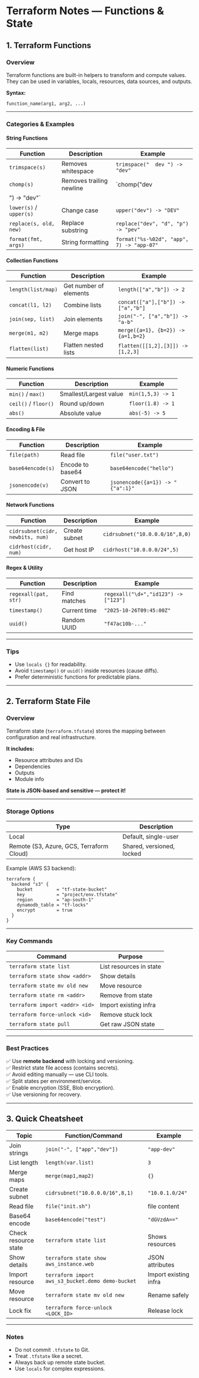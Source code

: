 # Terraform Notes — Functions & State

## 1. Terraform Functions

### Overview
Terraform functions are built-in helpers to transform and compute values. They can be used in variables, locals, resources, data sources, and outputs.

**Syntax:**
```hcl
function_name(arg1, arg2, ...)
```

---

### Categories & Examples

#### String Functions
| Function | Description | Example |
|-----------|--------------|----------|
| `trimspace(s)` | Removes whitespace | `trimspace("  dev ") -> "dev"` |
| `chomp(s)` | Removes trailing newline | `chomp("dev
") -> "dev"` |
| `lower(s)` / `upper(s)` | Change case | `upper("dev") -> "DEV"` |
| `replace(s, old, new)` | Replace substring | `replace("dev", "d", "p") -> "pev"` |
| `format(fmt, args)` | String formatting | `format("%s-%02d", "app", 7) -> "app-07"` |

#### Collection Functions
| Function | Description | Example |
|-----------|--------------|----------|
| `length(list/map)` | Get number of elements | `length(["a","b"]) -> 2` |
| `concat(l1, l2)` | Combine lists | `concat(["a"],["b"]) -> ["a","b"]` |
| `join(sep, list)` | Join elements | `join("-", ["a","b"]) -> "a-b"` |
| `merge(m1, m2)` | Merge maps | `merge({a=1}, {b=2}) -> {a=1,b=2}` |
| `flatten(list)` | Flatten nested lists | `flatten([[1,2],[3]]) -> [1,2,3]` |

#### Numeric Functions
| Function | Description | Example |
|-----------|--------------|----------|
| `min()` / `max()` | Smallest/Largest value | `min(1,5,3) -> 1` |
| `ceil()` / `floor()` | Round up/down | `floor(1.8) -> 1` |
| `abs()` | Absolute value | `abs(-5) -> 5` |

#### Encoding & File
| Function | Description | Example |
|-----------|--------------|----------|
| `file(path)` | Read file | `file("user.txt")` |
| `base64encode(s)` | Encode to base64 | `base64encode("hello")` |
| `jsonencode(v)` | Convert to JSON | `jsonencode({a=1}) -> "{"a":1}"` |

#### Network Functions
| Function | Description | Example |
|-----------|--------------|----------|
| `cidrsubnet(cidr, newbits, num)` | Create subnet | `cidrsubnet("10.0.0.0/16",8,0)` |
| `cidrhost(cidr, num)` | Get host IP | `cidrhost("10.0.0.0/24",5)` |

#### Regex & Utility
| Function | Description | Example |
|-----------|--------------|----------|
| `regexall(pat, str)` | Find matches | `regexall("\d+","id123") -> ["123"]` |
| `timestamp()` | Current time | `"2025-10-26T09:45:00Z"` |
| `uuid()` | Random UUID | `"f47ac10b-..."` |

---

### Tips
- Use `locals {}` for readability.
- Avoid `timestamp()` or `uuid()` inside resources (cause diffs).
- Prefer deterministic functions for predictable plans.

---

## 2. Terraform State File

### Overview
Terraform state (`terraform.tfstate`) stores the mapping between configuration and real infrastructure.

**It includes:**
- Resource attributes and IDs
- Dependencies
- Outputs
- Module info

**State is JSON-based and sensitive — protect it!**

---

### Storage Options
| Type | Description |
|------|--------------|
| Local | Default, single-user |
| Remote (S3, Azure, GCS, Terraform Cloud) | Shared, versioned, locked |

Example (AWS S3 backend):
```hcl
terraform {
  backend "s3" {
    bucket         = "tf-state-bucket"
    key            = "project/env.tfstate"
    region         = "ap-south-1"
    dynamodb_table = "tf-locks"
    encrypt        = true
  }
}
```

---

### Key Commands
| Command | Purpose |
|----------|----------|
| `terraform state list` | List resources in state |
| `terraform state show <addr>` | Show details |
| `terraform state mv old new` | Move resource |
| `terraform state rm <addr>` | Remove from state |
| `terraform import <addr> <id>` | Import existing infra |
| `terraform force-unlock <id>` | Remove stuck lock |
| `terraform state pull` | Get raw JSON state |

---

### Best Practices
✅ Use **remote backend** with locking and versioning.  
✅ Restrict state file access (contains secrets).  
✅ Avoid editing manually — use CLI tools.  
✅ Split states per environment/service.  
✅ Enable encryption (SSE, Blob encryption).  
✅ Use versioning for recovery.

---

## 3. Quick Cheatsheet

| Topic | Function/Command | Example |
|--------|------------------|----------|
| Join strings | `join("-", ["app","dev"])` | `"app-dev"` |
| List length | `length(var.list)` | `3` |
| Merge maps | `merge(map1,map2)` | `{}` |
| Create subnet | `cidrsubnet("10.0.0.0/16",8,1)` | `"10.0.1.0/24"` |
| Read file | `file("init.sh")` | file content |
| Base64 encode | `base64encode("test")` | `"dGVzdA=="` |
| Check resource state | `terraform state list` | Shows resources |
| Show details | `terraform state show aws_instance.web` | JSON attributes |
| Import resource | `terraform import aws_s3_bucket.demo demo-bucket` | Import existing infra |
| Move resource | `terraform state mv old new` | Rename safely |
| Lock fix | `terraform force-unlock <LOCK_ID>` | Release lock |

---

### Notes
- Do not commit `.tfstate` to Git.
- Treat `.tfstate` like a secret.
- Always back up remote state bucket.
- Use `locals` for complex expressions.